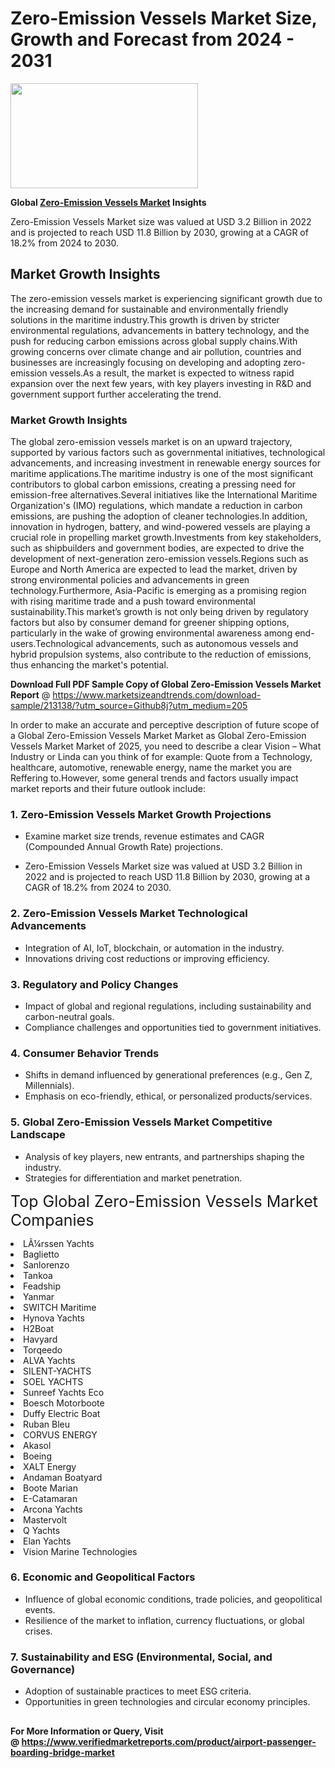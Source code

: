 <H1>Zero-Emission Vessels Market Size, Growth and Forecast from 2024 - 2031</H1><img class="aligncenter size-medium wp-image-584254" src="https://thirdeyenews.in/wp-content/uploads/2024/09/Global-Market-Research-300x168.jpeg" alt="" width="300" height="168" /><p><strong>Global&nbsp;<a href="https://www.marketsizeandtrends.com/download-sample/213138/?utm_source=Github8j?utm_medium=205">Zero-Emission Vessels Market</a> Insights</strong></p><p>Zero-Emission Vessels Market size was valued at USD 3.2 Billion in 2022 and is projected to reach USD 11.8 Billion by 2030, growing at a CAGR of 18.2% from 2024 to 2030.</p><p><h2>Market Growth Insights</h2> The zero-emission vessels market is experiencing significant growth due to the increasing demand for sustainable and environmentally friendly solutions in the maritime industry.This growth is driven by stricter environmental regulations, advancements in battery technology, and the push for reducing carbon emissions across global supply chains.With growing concerns over climate change and air pollution, countries and businesses are increasingly focusing on developing and adopting zero-emission vessels.As a result, the market is expected to witness rapid expansion over the next few years, with key players investing in R&D and government support further accelerating the trend.<h3>Market Growth Insights</h3> The global zero-emission vessels market is on an upward trajectory, supported by various factors such as governmental initiatives, technological advancements, and increasing investment in renewable energy sources for maritime applications.The maritime industry is one of the most significant contributors to global carbon emissions, creating a pressing need for emission-free alternatives.Several initiatives like the International Maritime Organization's (IMO) regulations, which mandate a reduction in carbon emissions, are pushing the adoption of cleaner technologies.In addition, innovation in hydrogen, battery, and wind-powered vessels are playing a crucial role in propelling market growth.Investments from key stakeholders, such as shipbuilders and government bodies, are expected to drive the development of next-generation zero-emission vessels.Regions such as Europe and North America are expected to lead the market, driven by strong environmental policies and advancements in green technology.Furthermore, Asia-Pacific is emerging as a promising region with rising maritime trade and a push toward environmental sustainability.This market’s growth is not only being driven by regulatory factors but also by consumer demand for greener shipping options, particularly in the wake of growing environmental awareness among end-users.Technological advancements, such as autonomous vessels and hybrid propulsion systems, also contribute to the reduction of emissions, thus enhancing the market's potential.<p><span class=""><strong>Download Full PDF Sample Copy of Global Zero-Emission Vessels Market Report</strong> @ <a href="https://www.marketsizeandtrends.com/download-sample/213138/?utm_source=Github8j?utm_medium=205" target="_blank">https://www.marketsizeandtrends.com/download-sample/213138/?utm_source=Github8j?utm_medium=205</a></span></p><p>In order to make an accurate and perceptive description of future scope of a Global&nbsp;Zero-Emission Vessels Market Market as Global&nbsp;Zero-Emission Vessels Market Market of 2025, you need to describe a clear Vision &ndash; What Industry or Linda can you think of for example: Quote from a Technology, healthcare, automotive, renewable energy, name the market you are Reffering to.However, some general trends and factors usually impact market reports and their future outlook include:</p><h3>1.&nbsp;<strong>Zero-Emission Vessels Market Growth Projections</strong></h3><ul><li>Examine market size trends, revenue estimates and CAGR (Compounded Annual Growth Rate) projections.</li><li><p>Zero-Emission Vessels Market size was valued at USD 3.2 Billion in 2022 and is projected to reach USD 11.8 Billion by 2030, growing at a CAGR of 18.2% from 2024 to 2030.</p></li></ul><h3>2.&nbsp;<strong>Zero-Emission Vessels Market Technological Advancements</strong></h3><ul><li>Integration of AI, IoT, blockchain, or automation in the industry.</li><li>Innovations driving cost reductions or improving efficiency.</li></ul><h3>3.&nbsp;<strong>Regulatory and Policy Changes</strong></h3><ul><li>Impact of global and regional regulations, including sustainability and carbon-neutral goals.</li><li>Compliance challenges and opportunities tied to government initiatives.</li></ul><h3>4.&nbsp;<strong>Consumer Behavior Trends</strong></h3><ul><li>Shifts in demand influenced by generational preferences (e.g., Gen Z, Millennials).</li><li>Emphasis on eco-friendly, ethical, or personalized products/services.</li></ul><h3>5.&nbsp;<strong>Global Zero-Emission Vessels Market Competitive Landscape</strong></h3><ul><li>Analysis of key players, new entrants, and partnerships shaping the industry.</li><li>Strategies for differentiation and market penetration.</li></ul><p data-pm-slice="1 1 []"><span style="color: inherit; font-family: inherit; font-size: 25px;">Top Global Zero-Emission Vessels Market Companies</span></p><div class="" data-test-id=""><p><li>LÃ¼rssen Yachts</li><li> Baglietto</li><li> Sanlorenzo</li><li> Tankoa</li><li> Feadship</li><li> Yanmar</li><li> SWITCH Maritime</li><li> Hynova Yachts</li><li> H2Boat</li><li> Havyard</li><li> Torqeedo</li><li> ALVA Yachts</li><li> SILENT-YACHTS</li><li> SOEL YACHTS</li><li> Sunreef Yachts Eco</li><li> Boesch Motorboote</li><li> Duffy Electric Boat</li><li> Ruban Bleu</li><li> CORVUS ENERGY</li><li> Akasol</li><li> Boeing</li><li> XALT Energy</li><li> Andaman Boatyard</li><li> Boote Marian</li><li> E-Catamaran</li><li> Arcona Yachts</li><li> Mastervolt</li><li> Q Yachts</li><li> Elan Yachts</li><li> Vision Marine Technologies</li></p></div><h3>6.&nbsp;<strong>Economic and Geopolitical Factors</strong></h3><ul><li>Influence of global economic conditions, trade policies, and geopolitical events.</li><li>Resilience of the market to inflation, currency fluctuations, or global crises.</li></ul><h3>7.&nbsp;<strong>Sustainability and ESG (Environmental, Social, and Governance)</strong></h3><ul><li>Adoption of sustainable practices to meet ESG criteria.</li><li>Opportunities in green technologies and circular economy principles.</li></ul><h2><strong style="font-size: 14px;">For More Information or Query, Visit @&nbsp;</strong><a style="background-color: #ffffff; font-size: 14px;" href="https://www.marketsizeandtrends.com/report/zero-emission-vessels-market/" target="_blank">https://www.verifiedmarketreports.com/product/airport-passenger-boarding-bridge-market</a></h2>